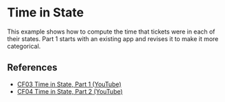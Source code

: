 # Time in State
This example shows how to compute the time that tickets were in each of their states.
Part 1 starts with an existing app and revises it to make it more categorical.

## References
- [CF03 Time in State, Part 1 (YouTube)](https://youtu.be/_cjNMRpo97M)
- [CF04 Time in State, Part 2 (YouTube)](https://youtu.be/Ytu9YLu0EAg)